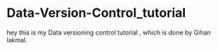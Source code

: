 # Data-Version-Control_tutorial
hey this is my Data versioning control tutorial , which is done by Gihan lakmal. 
